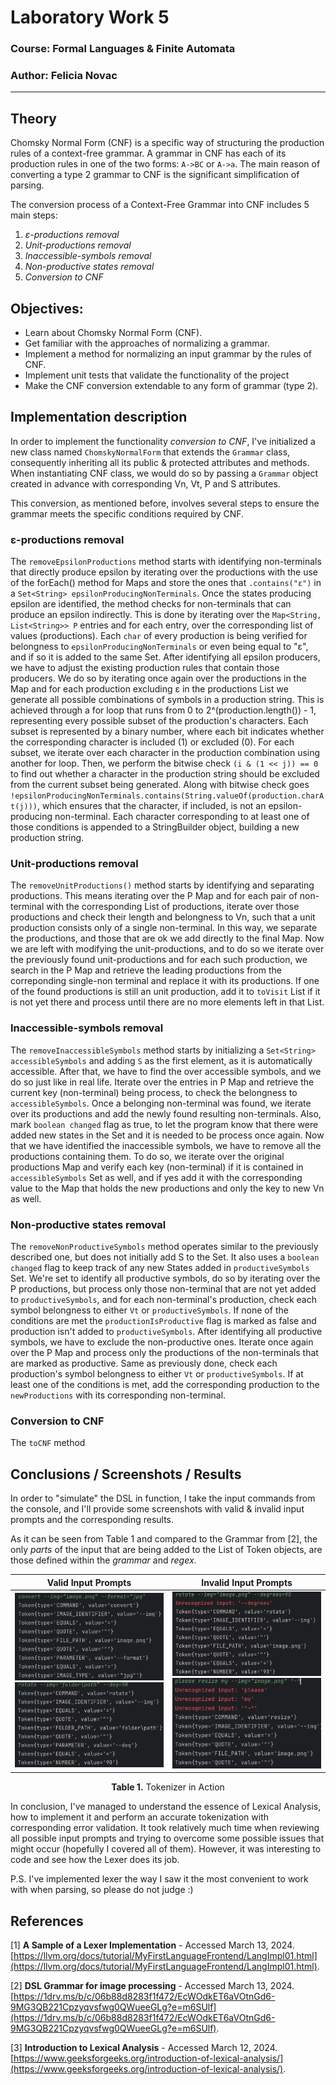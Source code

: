 # Laboratory Work 5

### Course: Formal Languages & Finite Automata
### Author: Felicia Novac

----

## Theory
Chomsky Normal Form (CNF) is a specific way of structuring the production rules of a context-free grammar. A grammar in CNF has each of its production rules in one of the two forms: `A->BC` or `A->a`. The main reason of converting a type 2 grammar to CNF is the significant simplification of parsing.

The conversion process of a Context-Free Grammar into CNF includes 5 main steps:
1. *ε-productions removal* 
2. *Unit-productions removal*
3. *Inaccessible-symbols removal*
4. *Non-productive states removal*
5. *Conversion to CNF*

## Objectives:
* Learn about Chomsky Normal Form (CNF).
* Get familiar with the approaches of normalizing a grammar.
* Implement a method for normalizing an input grammar by the rules of CNF.
* Implement unit tests that validate the functionality of the project
* Make the CNF conversion extendable to any form of grammar (type 2).

## Implementation description
In order to implement the functionality *conversion to CNF*, I've initialized a new class named `ChomskyNormalForm` that extends the `Grammar` class, consequently inheriting all its public & protected attributes and methods. When instantiating CNF class, we would do so by passing a `Grammar` object created in advance with corresponding Vn, Vt, P and S attributes. 

This conversion, as mentioned before, involves several steps to ensure the grammar meets the specific conditions required by CNF.

### ε-productions removal
The `removeEpsilonProductions` method starts with identifying non-terminals that directly produce epsilon by iterating over the productions with the use of the forEach() method for Maps and store the ones that `.contains("ε")` in a `Set<String> epsilonProducingNonTerminals`. 
Once the states producing epsilon are identified, the method checks for non-terminals that can produce an epsilon indirectly. This is done by iterating over the `Map<String, List<String>> P` entries and for each entry, over the corresponding list of values (productions). Each `char` of every production is being verified for belongness to `epsilonProducingNonTerminals` or even being equal to "ε", and if so it is added to the same Set. 
After identifying all epsilon producers, we have to adjust the existing production rules that contain those producers. We do so by iterating once again over the productions in the Map and for each production excluding ε in the productions List we generate all possible combinations of symbols in a production string. This is achieved through a for loop that runs from 0 to 2^(production.length()) - 1, representing every possible subset of the production's characters. Each subset is represented by a binary number, where each bit indicates whether the corresponding character is included (1) or excluded (0).
For each subset, we iterate over each character in the production combination using another for loop.  Then, we perform the bitwise check `(i & (1 << j)) == 0` to find out  whether a character in the production string should be excluded from the current subset being generated. Along with bitwise check goes `!epsilonProducingNonTerminals.contains(String.valueOf(production.charAt(j)))`, which ensures that the character, if included, is not an epsilon-producing non-terminal. Each character corresponding to at least one of those conditions is appended to a StringBuilder object, building a new production string.

### Unit-productions removal
The `removeUnitProductions()` method starts by identifying and separating productions. This means iterating over the P Map and for each pair of non-terminal with the corresponding List of productions, iterate over those productions and check their length and belongness to Vn, such that a unit production consists only of a single non-terminal. In this way, we separate the productions, and those that are ok we add directly to the final Map. 
Now we are left with modifying the unit-productions, and to do so we iterate over the previously found unit-productions and for each such production, we search in the P Map and retrieve the leading productions from the correponding single-non terminal and replace it with its productions. If one of the found productions is still an unit production, add it to `toVisit` List if it is not yet there and process until there are no more elements left in that List. 

### Inaccessible-symbols removal
The `removeInaccessibleSymbols` method starts by initializing a `Set<String> accessibleSymbols` and adding `S` as the first element, as it is automatically accessible. After that, we have to find the over accessible symbols, and we do so just like in real life. 
Iterate over the entries in P Map and retrieve the current key (non-terminal) being process, to check the belongness to `accessibleSymbols`. Once a belonging non-terminal was found, we iterate over its productions and add the newly found resulting non-terminals. Also, mark `boolean changed` flag as true, to let the program know that there were added new states in the Set and it is needed to be process once again.
Now that we have identified the inaccessible symbols, we have to remove all the productions containing them. To do so, we iterate over the original productions Map and verify each key (non-terminal) if it is contained in `accessibleSymbols` Set as well, and if yes add it with the corresponding value to the Map that holds the new productions and  only the key to new Vn as well.

### Non-productive states removal
The `removeNonProductiveSymbols` method operates similar to the previously described one, but does not initially add S to the Set. It also uses a `boolean changed` flag to keep track of any new States added in `productiveSymbols` Set. 
We're set to identify all productive symbols, do so by iterating over the P productions, but process only those non-terminal that are not yet added to `productiveSymbols`, and for each non-terminal's production, check each symbol belongness to either `Vt` or `productiveSymbols`. If none of the conditions are met the `productionIsProductive` flag is marked as false and production isn't added to `productiveSymbols`.
After identifying all productive symbols, we have to exclude the non-productive ones. Iterate once again over the P Map and process only the productions of the non-terminals that are marked as productive. Same as previously done, check each production's symbol belongness to either `Vt` or `productiveSymbols`. If at least one of the conditions is met, add the corresponding production to the `newProductions` with its corresponding non-terminal.

### Conversion to CNF
The `toCNF` method



## Conclusions / Screenshots / Results
In order to "simulate" the DSL in function, I take the input commands from the console, and I'll provide some screenshots with valid & invalid input prompts and the corresponding results.

As it can be seen from Table 1 and compared to the Grammar from [2], the only *parts* of the input that are being added to the List of Token objects, are those defined within the *grammar* and *regex*.

|                      Valid Input Prompts                      |                      Invalid Input Prompts                      |
|:-------------------------------------------------------------:|:-----------------------------------------------------------------:|
| <img src="https://github.com/felycianovac/LFA_labs/blob/main/images/valid1.png" width="300"> <img src="https://github.com/felycianovac/LFA_labs/blob/main/images/valid2.png" width="300"> | <img src="https://github.com/felycianovac/LFA_labs/blob/main/images/invalid1.png" width="300"> <img src="https://github.com/felycianovac/LFA_labs/blob/main/images/invalid2.png" width="300"> |
<p align="center">
  <strong>Table 1.</strong> Tokenizer in Action
</p>


In conclusion, I've managed to understand the essence of Lexical Analysis, how to implement it and perform an accurate tokenization with corresponding error validation. It took relatively much time when reviewing all possible input prompts and trying to overcome some possible issues that might occur (hopefully I covered all of them). However, it was interesting to code and see how the Lexer does its job.

P.S. I've implemented lexer the way I saw it the most convenient to work with when parsing, so please do not judge :)



## References
[1] **A Sample of a Lexer Implementation** - Accessed March 13, 2024. [https://llvm.org/docs/tutorial/MyFirstLanguageFrontend/LangImpl01.html](https://llvm.org/docs/tutorial/MyFirstLanguageFrontend/LangImpl01.html).

[2] **DSL Grammar for image processing** - Accessed March 13, 2024. [https://1drv.ms/b/c/06b88d8283f1f472/EcWOdkET6aVOtnGd6-9MG3QB221Cpzyqvsfwg0QWueeGLg?e=m6SUlf](https://1drv.ms/b/c/06b88d8283f1f472/EcWOdkET6aVOtnGd6-9MG3QB221Cpzyqvsfwg0QWueeGLg?e=m6SUlf).

[3] **Introduction to Lexical Analysis** - Accessed March 12, 2024. [https://www.geeksforgeeks.org/introduction-of-lexical-analysis/](https://www.geeksforgeeks.org/introduction-of-lexical-analysis/).

